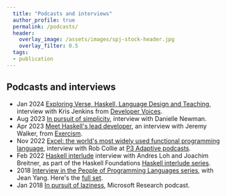 ```yaml
---
  title: "Podcasts and interviews"
  author_profile: true
  permalink: /podcasts/
  header:
    overlay_image: /assets/images/spj-stock-header.jpg
    overlay_filter: 0.5
  tags:
  - publication
---
```


## Podcasts and interviews

* Jan 2024 [Exploring Verse, Haskell, Language Design and Teaching](https://www.youtube.com/watch?v=UBgam9XUHs0), interview with Kris Jenkins from [Developer Voices](https://www.youtube.com/@DeveloperVoices).
* Aug 2023 [In pursuit of simplicity](https://www.linkedin.com/pulse/simon-peyton-jones-pursuit-simplicity-danielle-newnham/), interview with Danielle Newman.
* Apr 2023 [Meet Haskell's lead developer](https://www.youtube.com/watch?v=fBFsxmJEk7M), an interview with Jeremy Walker, from [Exercism](https://exercism.org/community/interviews).
* Nov 2022 [Excel: the world's most widely used functional programming language](https://p3adaptive.com/rawdatapodcast/episode/excel-is-the-most-functional-of-programming-languages-w-simon-peyton-jones/), interview with Rob Collie at [P3 Adaptive podcasts](https://p3adaptive.com).
* Feb 2022 [Haskell interlude](https://haskell.foundation/podcast/11/) interview with Andres Loh and Joachim Breitner, as part of the Haskell Foundations [Haskell interlude series](https://haskell.foundation/podcast/).
* 2018 [Interview in the People of Programming Languages series](http://www.cs.cmu.edu/~popl-interviews/peytonjones.html), with Jean Yang.  Here's the [full set](http://www.cs.cmu.edu/~popl-interviews/).
* Jan 2018 [In pursuit of laziness](https://www.microsoft.com/en-us/research/podcast/functional-programming-languages-pursuit-laziness-dr-simon-peyton-jones/), Microsoft Research podcast.
